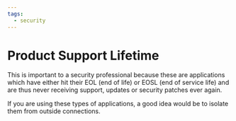 ```yaml
---
tags:
  - security
---
```

# Product Support Lifetime

This is important to a security professional because these are applications which have either hit their EOL (end of life) or EOSL (end of service life) and are thus never receiving support, updates or security patches ever again.

If you are using these types of applications, a good idea would be to isolate them from outside connections.

